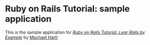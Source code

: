 # Ruby on Rails Tutorial: sample application

This is the sample application for
[*Ruby on Rails Tutorial: Lear Rails by Example*](http://railstutorial.org/)
by [Machael Hartl](http://michaelhartl.com/)

